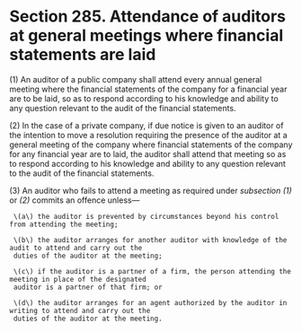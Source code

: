 # Section 285. Attendance of auditors at general meetings where financial statements are laid

\(1\) An auditor of a public company shall attend every annual general meeting where the financial statements of the company for a financial year are to be laid, so as to respond according to his knowledge and ability to any question relevant to the audit of the financial statements.

\(2\) In the case of a private company, if due notice is given to an auditor of the intention to move a resolution requiring the presence of the auditor at a general meeting of the company where financial statements of the company for any financial year are to laid, the auditor shall attend that meeting so as to respond according to his knowledge and ability to any question relevant to the audit of the financial statements.

\(3\) An auditor who fails to attend a meeting as required under _subsection \(1\)_ or _\(2\)_ commits an offence unless—

     \(a\) the auditor is prevented by circumstances beyond his control from attending the meeting;

     \(b\) the auditor arranges for another auditor with knowledge of the audit to attend and carry out the  
     duties of the auditor at the meeting;

     \(c\) if the auditor is a partner of a firm, the person attending the meeting in place of the designated  
     auditor is a partner of that firm; or

     \(d\) the auditor arranges for an agent authorized by the auditor in writing to attend and carry out the  
     duties of the auditor at the meeting.

